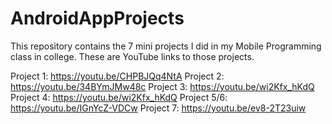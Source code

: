 # AndroidAppProjects

This repository contains the 7 mini projects I did in my Mobile Programming class in college.
These are YouTube links to those projects.

Project 1:   https://youtu.be/CHPBJQq4NtA
Project 2:   https://youtu.be/34BYmJMw48c
Project 3:   https://youtu.be/wi2Kfx_hKdQ
Project 4:   https://youtu.be/wi2Kfx_hKdQ
Project 5/6: https://youtu.be/IGnYcZ-VDCw
Project 7:   https://youtu.be/ev8-2T23uiw

